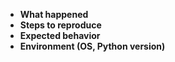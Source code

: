 - **What happened**
- **Steps to reproduce**
- **Expected behavior**
- **Environment (OS, Python version)**
